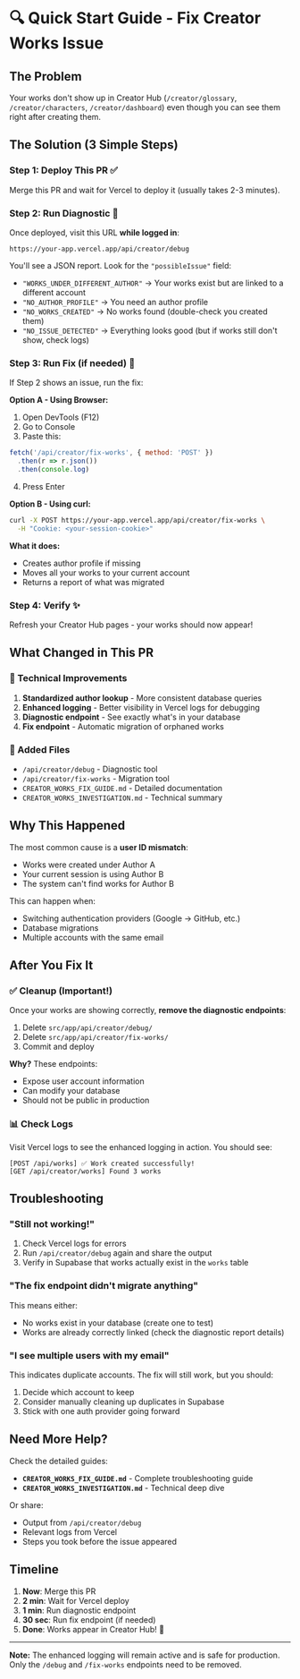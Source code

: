 # 🔍 Quick Start Guide - Fix Creator Works Issue

## The Problem
Your works don't show up in Creator Hub (`/creator/glossary`, `/creator/characters`, `/creator/dashboard`) even though you can see them right after creating them.

## The Solution (3 Simple Steps)

### Step 1: Deploy This PR ✅
Merge this PR and wait for Vercel to deploy it (usually takes 2-3 minutes).

### Step 2: Run Diagnostic 🔎
Once deployed, visit this URL **while logged in**:
```
https://your-app.vercel.app/api/creator/debug
```

You'll see a JSON report. Look for the `"possibleIssue"` field:
- `"WORKS_UNDER_DIFFERENT_AUTHOR"` → Your works exist but are linked to a different account
- `"NO_AUTHOR_PROFILE"` → You need an author profile
- `"NO_WORKS_CREATED"` → No works found (double-check you created them)
- `"NO_ISSUE_DETECTED"` → Everything looks good (but if works still don't show, check logs)

### Step 3: Run Fix (if needed) 🔧

If Step 2 shows an issue, run the fix:

**Option A - Using Browser:**
1. Open DevTools (F12)
2. Go to Console
3. Paste this:
```javascript
fetch('/api/creator/fix-works', { method: 'POST' })
  .then(r => r.json())
  .then(console.log)
```
4. Press Enter

**Option B - Using curl:**
```bash
curl -X POST https://your-app.vercel.app/api/creator/fix-works \
  -H "Cookie: <your-session-cookie>"
```

**What it does:**
- Creates author profile if missing
- Moves all your works to your current account
- Returns a report of what was migrated

### Step 4: Verify ✨
Refresh your Creator Hub pages - your works should now appear!

## What Changed in This PR

### 🔧 Technical Improvements
1. **Standardized author lookup** - More consistent database queries
2. **Enhanced logging** - Better visibility in Vercel logs for debugging
3. **Diagnostic endpoint** - See exactly what's in your database
4. **Fix endpoint** - Automatic migration of orphaned works

### 📝 Added Files
- `/api/creator/debug` - Diagnostic tool
- `/api/creator/fix-works` - Migration tool
- `CREATOR_WORKS_FIX_GUIDE.md` - Detailed documentation
- `CREATOR_WORKS_INVESTIGATION.md` - Technical summary

## Why This Happened

The most common cause is a **user ID mismatch**:
- Works were created under Author A
- Your current session is using Author B
- The system can't find works for Author B

This can happen when:
- Switching authentication providers (Google → GitHub, etc.)
- Database migrations
- Multiple accounts with the same email

## After You Fix It

### ✅ Cleanup (Important!)
Once your works are showing correctly, **remove the diagnostic endpoints**:

1. Delete `src/app/api/creator/debug/`
2. Delete `src/app/api/creator/fix-works/`
3. Commit and deploy

**Why?** These endpoints:
- Expose user account information
- Can modify your database
- Should not be public in production

### 📊 Check Logs
Visit Vercel logs to see the enhanced logging in action. You should see:
```
[POST /api/works] ✅ Work created successfully!
[GET /api/creator/works] Found 3 works
```

## Troubleshooting

### "Still not working!"
1. Check Vercel logs for errors
2. Run `/api/creator/debug` again and share the output
3. Verify in Supabase that works actually exist in the `works` table

### "The fix endpoint didn't migrate anything"
This means either:
- No works exist in your database (create one to test)
- Works are already correctly linked (check the diagnostic report details)

### "I see multiple users with my email"
This indicates duplicate accounts. The fix will still work, but you should:
1. Decide which account to keep
2. Consider manually cleaning up duplicates in Supabase
3. Stick with one auth provider going forward

## Need More Help?

Check the detailed guides:
- **`CREATOR_WORKS_FIX_GUIDE.md`** - Complete troubleshooting guide
- **`CREATOR_WORKS_INVESTIGATION.md`** - Technical deep dive

Or share:
- Output from `/api/creator/debug`
- Relevant logs from Vercel
- Steps you took before the issue appeared

## Timeline

1. **Now**: Merge this PR
2. **2 min**: Wait for Vercel deploy
3. **1 min**: Run diagnostic endpoint
4. **30 sec**: Run fix endpoint (if needed)
5. **Done**: Works appear in Creator Hub! 🎉

---

**Note:** The enhanced logging will remain active and is safe for production. Only the `/debug` and `/fix-works` endpoints need to be removed.
